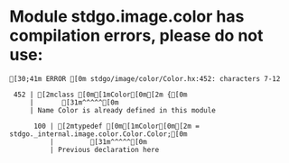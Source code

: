 # Module stdgo.image.color has compilation errors, please do not use:
```
[30;41m ERROR [0m stdgo/image/color/Color.hx:452: characters 7-12

 452 | [2mclass [0m[1mColor[0m[2m {[0m
     |       [31m^^^^^[0m
     | Name Color is already defined in this module

      100 | [2mtypedef [0m[1mColor[0m[2m = stdgo._internal.image.color.Color.Color;[0m
          |         [31m^^^^^[0m
          | Previous declaration here


```

